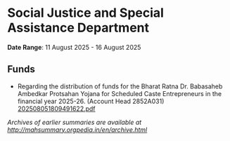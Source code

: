 # Social Justice and Special Assistance Department

**Date Range**: 11 August 2025 - 16 August 2025


## Funds
- Regarding the distribution of funds for the Bharat Ratna Dr. Babasaheb Ambedkar Protsahan Yojana for Scheduled Caste Entrepreneurs in the financial year 2025-26. (Account Head 2852A031)\
  [202508051809491622.pdf](https://gr.maharashtra.gov.in/Site/Upload/Government%20Resolutions/English/202508051809491622.pdf)


*Archives of earlier summaries are available at http://mahsummary.orgpedia.in/en/archive.html*